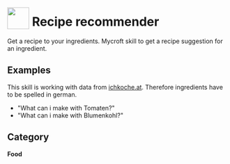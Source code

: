 # <img src='https://rawgit.com/FortAwesome/Font-Awesome/master/advanced-options/raw-svg/solid/utensils.svg' card_color='#40db60' width='50' height='50' style='vertical-align:bottom'/> Recipe recommender
Get a recipe to your ingredients. Mycroft skill to get a recipe suggestion for an ingredient.

## Examples 

This skill is working with data from [ichkoche.at](ichkoche.at). Therefore ingredients have to be spelled in german. 
* "What can i make with Tomaten?"
* "What can i make with Blumenkohl?"

## Category
**Food**
